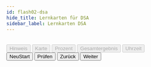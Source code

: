```yaml
---
id: flash02-dsa
hide_title: Lernkarten für DSA
sidebar_label: Lernkarten DSA
---
```


<!-- Die Frage --> 

<p id="dsaFrage"></p>

<!-- Die Antworten -->

<table id="dsaTab1"></table> <!-- CheckBox und dann die Antworten anzeigen -->

<form> 

<div id="dsaTab4"></div> <!-- Links zur jeweiligen Maske -->

<!-- Die Ausgaben -->

<div id="dsaTab3">
	<input type="button" class="butknopf" id="Hinweis"  disabled readonly value="Hinweis"/>       <!--Hinweise aller Art ----------->
	<input type="button" class="butknopf" id="lfdKarte" disabled readonly value="Karte"/>         <!--Aktuelle Karte von x Karten--->
	<input type="button" class="butknopf" id="Prozent"  disabled readonly value="Prozent"/>       <!--Kartenauswertung in % -------->
	<input type="button" class="butknopf" id="Ergebnis" disabled readonly value="Gesamtergebnis"/><!--Gesamtergebnis alle Karten---->
	<input type="button" class="butknopf" id="dsaUhr1"  disabled readonly value="Uhrzeit"/>
</div>

<!-- Die Knöpfe -->

<div id="dsaTab2"><!-- Dann die Knöpfe Start, Prüfen, Zurück und Weiter -->
	<input type="button" class="knopf trans" id="rotKnopf" value="NeuStart" onClick="initDB(3)"/>
	<input type="button" class="knopf trans" id="blaKnopf" value="Prüfen"   onClick="dsa01(7)"/>
	<input type="button" class="knopf trans" id="gruKnopf" value="Zurück"   onClick="dsa01(8)"/>
	<input type="button" class="knopf trans" id="oraKnopf" value="Weiter"   onClick="dsa01(9)"/>
</div>

</form>

<!-- Initialisiereung -->

<p hidden><img src="/img/zur.png" width="20" onload="initDB(3)" /></p> 




